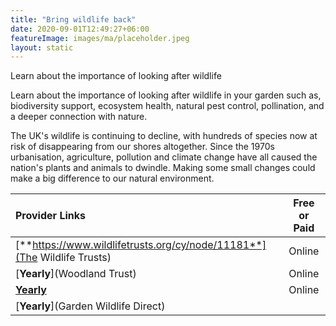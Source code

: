 ```yaml
---
title: "Bring wildlife back"
date: 2020-09-01T12:49:27+06:00
featureImage: images/ma/placeholder.jpeg
layout: static
---
```


Learn about the importance of looking after wildlife

Learn about the importance of looking after wildlife in your garden such as, biodiversity support, ecosystem health, natural pest control, pollination, and a deeper connection with nature.

The UK's wildlife is continuing to decline, with hundreds of species now at risk of disappearing from our shores altogether.  Since the 1970s urbanisation, agriculture, pollution and climate change have all caused the nation's plants and animals to dwindle. Making some small changes could make a big difference to our natural environment.

| Provider Links      | Free or Paid  |  
| :-----------          | :--------------:      |  
| [**https://www.wildlifetrusts.org/cy/node/11181**](The Wildlife Trusts) | Online | 
| [**Yearly**](Woodland Trust) | Online | 
| [**Yearly**](Selections) | Online | 
| [**Yearly**](Garden Wildlife Direct) |  | 
  

<br/><br/>






